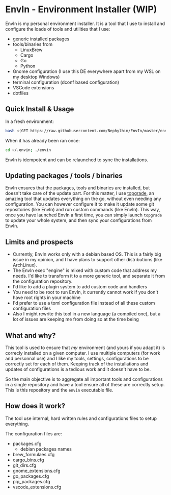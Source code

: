 # EnvIn - Environment Installer (WIP)

EnvIn is my personal environment installer. It is a tool that I use to install and configure the loads of tools and utilities that I use:

- generic installed packages
- tools/binaries from
	- LinuxBrew
	- Cargo
	- Go
	- Python
- Gnome configuration (I use this DE everywhere apart from my WSL on my desktop Windows)
- terminal configuration (dconf based configuration)
- VSCode extensions
- dotfiles

## Quick Install & Usage

In a fresh environment:

```bash
bash <(GET https://raw.githubusercontent.com/Nephylhim/EnvIn/master/envin)
```

When it has already been ran once:

```bash
cd ~/.envin; ./envin
```

EnvIn is idempotent and can be relaunched to sync the installations.

## Updating packages / tools / binaries

EnvIn ensures that the packages, tools and binaries are installed, but doesn't take care of the update part. For this matter, I use [topgrade](https://github.com/topgrade-rs/topgrade), an amazing tool that updates everything on the go, without even needing any configuration. You can however configure it to make it update some git repositories (like EnvIn) and run custom commands (like EnvIn). This way, once you have launched EnvIn a first time, you can simply launch `topgrade` to update your whole system, and then sync your configurations from EnvIn.

## Limits and prospects

- Currently, EnvIn works only with a debian based OS. This is a fairly big issue in my opinion, and I have plans to support other distributions (like ArchLinux).
- The EnvIn exec "engine" is mixed with custom code that address my needs. I'd like to transform it to a more generic tool, and separate it from the configuration repository.
- I'd like to add a plugin system to add custom code and handlers
- You need to be root to run EnvIn, it currently cannot work if you don't have root rights in your machine
- I'd prefer to use a toml configuration file instead of all these custom configuration files
- Also I might rewrite this tool in a new language (a compiled one), but a lot of issues are keeping me from doing so at the time being
## What and why?

This tool is used to ensure that _my_ environment (and yours if you adapt it) is correcly installed on a given computer. I use multiple computers (for work and personnal use) and I like my tools, settings, configurations to be correctly set for each of them. Keeping track of the installations and updates of configurations is a tedious work and it doesn't have to be.

So the main objective is to aggregate all important tools and configurations in a single repository and have a tool ensure all of these are correctly setup. This is this repository and the `envin` executable file.

## How does it work?

The tool use internal, hard written rules and configurations files to setup everything.

The configuration files are:

* packages.cfg
	* debian packages names
* brew_formulaes.cfg
* cargo_bins.cfg
* git_dirs.cfg
* gnome_extensions.cfg
* go_packages.cfg
* pip_packages.cfg
* vscode_extensions.cfg


